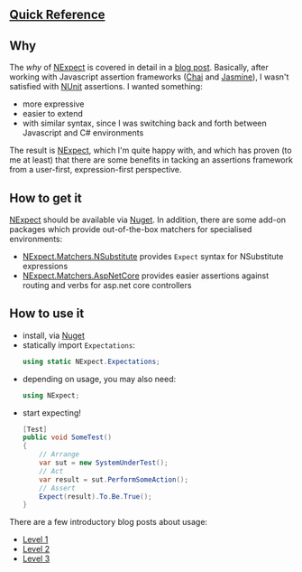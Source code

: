 ## [Quick Reference](Reference.md)

## Why
The _why_ of [NExpect](https://github.com/fluffynuts/NExpect) is covered in  detail in a
[blog post](20170917_IntroducingNExpect.md).
Basically, after working with Javascript assertion frameworks
([Chai](http://chaijs.com/) and [Jasmine](https://jasmine.github.io/)), I wasn't satisfied
with [NUnit](https://github.com/nunit/nunit) assertions. I wanted something:
- more expressive
- easier to extend
- with similar syntax, since I was switching back and forth between Javascript and C# environments

The result is [NExpect](https://github.com/fluffynuts/NExpect), which I'm quite happy with,
and which has proven (to me at least) that there are some benefits in tacking an assertions
framework from a user-first, expression-first perspective.

## How to get it
[NExpect](https://github.com/fluffynuts/NExpect) should be available via [Nuget](https://nuget.org/packages/NExpect). In addition, there are some add-on packages which provide
out-of-the-box matchers for specialised environments:
- [NExpect.Matchers.NSubstitute](https://nuget.org/packages/NExpect.Matchers.NSubstitute)
  provides `Expect` syntax for NSubstitute expressions
- [NExpect.Matchers.AspNetCore](https://nuget.org/packages/NExpect.Matchers.AspNetCore)
  provides easier assertions against routing and verbs for asp.net core controllers

## How to use it
- install, via [Nuget](https://nuget.org/packages/NExpect)
- statically import `Expectations`:
  ```csharp
  using static NExpect.Expectations;
  ```
- depending on usage, you may also need:
  ```csharp
  using NExpect;
  ```
- start expecting!
  ```csharp
  [Test]
  public void SomeTest()
  {
      // Arrange
      var sut = new SystemUnderTest();
      // Act
      var result = sut.PerformSomeAction();
      // Assert
      Expect(result).To.Be.True();
  }
  ```

There are a few introductory blog posts about usage:
- [Level 1](20170917_NExpectLevel1.md)
- [Level 2](20170917_NExpectLevel2.md)
- [Level 3](20170917_NExpectLevel3.md)

